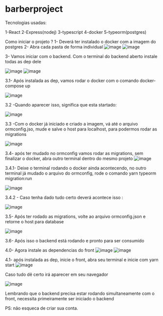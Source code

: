 # barberproject
Tecnologias usadas: 

1-React
2-Express(nodej)
3-typescript
4-docker
5-typeorm(postgres)

Como iniciar o projeto ?
1- Deverá ter instalado o docker com a imagem do postgres
2- Abra cada pasta de forma individual 
![image](https://user-images.githubusercontent.com/80259818/180435042-af1e1d7b-a071-4eba-ad5c-a4ad55f2412c.png)
![image](https://user-images.githubusercontent.com/80259818/180435283-90bab4d8-c08f-4ce4-954a-815e19923bbd.png)

3- Vamos iniciar com o backend. Com o terminal do backend aberto instale todas as dep dele

![image](https://user-images.githubusercontent.com/80259818/180435445-909de68e-708f-46a2-839f-22c188c0ab27.png)
![image](https://user-images.githubusercontent.com/80259818/180435474-560160ab-468f-4045-8174-5cf01660b7a7.png)

3.1- Após instalada as dep, vamos rodar o docker com o comando docker-compose up 

![image](https://user-images.githubusercontent.com/80259818/180435633-adab073e-73ad-4686-a775-d811fae511d0.png)

3.2 -Quando aparecer isso, significa que esta startado: 

![image](https://user-images.githubusercontent.com/80259818/180435697-13fdec3e-a444-4301-b2ab-59a0d9107d92.png)

3.3 -Com o docker já iniciado e criado a imagem, vá até o arquivo ormconfig.jso, mude e salve o host para localhost, para podermos rodar as migrations

![image](https://user-images.githubusercontent.com/80259818/180436357-ff8c707b-3e10-4cc5-ad49-c7ab48de5a1f.png)

3.4- após ter mudado no ormconfig vamos rodar as migrations, sem finalizar o docker, abra outro terminal dentro do mesmo projeto 
![image](https://user-images.githubusercontent.com/80259818/180436512-92f2e5ee-966c-4082-a736-ea2f66e81a53.png)
 
3.4.1- Deixe o terminal rodando o docker ainda acontecendo, no outro terminal já mudado o arquivo do ormconfig, rode o comando yarn typeorm migration:run

![image](https://user-images.githubusercontent.com/80259818/180436703-c3fc012f-e52a-4b7c-89ed-4434ab03d95f.png)

3.4.2 - Caso tenha dado tudo certo deverá acontece isso : 

![image](https://user-images.githubusercontent.com/80259818/180436763-00183100-ed93-415e-a9b7-b0e789a47c1a.png)

3.5- Após ter rodado as migrations, volte ao arquivo ormconfig.json e retorne o host para database

![image](https://user-images.githubusercontent.com/80259818/180436904-fe5619c9-0bb5-4a32-a27d-c799c4c4085b.png)

3.6- Após isso o backend está rodando e pronto para ser consumido

4.0- Agora instale as dependencias do front
![image](https://user-images.githubusercontent.com/80259818/180437108-7d3c19b8-c90c-4237-a480-fae68a0de389.png)
![image](https://user-images.githubusercontent.com/80259818/180437123-30f8edbc-10a6-4702-ba54-0da1831a9d62.png)

4.1- após instalada as dep, inicie o front, abra seu terminal e inicie com yarn start
![image](https://user-images.githubusercontent.com/80259818/180437241-cd9afa70-461d-4e12-8056-39309b3a93c8.png)

Caso tudo dê certo irá aparecer em seu navegador

![image](https://user-images.githubusercontent.com/80259818/180437302-eca8c0fe-a509-43e7-bc13-acdb5d4e3d62.png)

Lembrando que o backend precisa estar rodando simultaneamente com o front, necessita primeiramente ser iniciado o backend


PS: não esqueca de criar sua conta.


